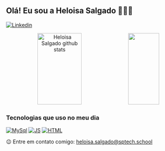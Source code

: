 ## Olá! Eu sou a Heloisa Salgado 🙋🏾‍♀️

[![Linkedin](https://img.shields.io/badge/LinkedIn-0077B5?style=for-the-badge&logo=linkedin&logoColor=white)](https://www.linkedin.com/in/heloisa-salgado-30a312284/)

<div align="center">  
  <img width="49%" height="195px" src="https://github-readme-stats.vercel.app/api?username=HeloSalgado&show_icons=true&count_private=true&hide_border=true&title_color=4169E1&icon_color=4169E1&text_color=A9A9A9&bg_color=0d1117" alt="Heloisa Salgado github stats" /> 
  <img width="41%" height="195px" src="https://github-readme-stats.vercel.app/api/top-langs/?username=HeloSalgado&layout=compact&hide_border=true&title_color=4169E1&text_color=4169E1&bg_color=0d1117" />
</div>

### Tecnologias que uso no meu dia
[![MySql](https://img.shields.io/badge/MySQL-00000F?style=for-the-badge&logo=mysql&logoColor=white)]()
[![JS](https://img.shields.io/badge/JavaScript-F7DF1E?style=for-the-badge&logo=javascript&logoColor=black)]()
[![HTML](https://img.shields.io/badge/HTML5-E34F26?style=for-the-badge&logo=html5&logoColor=white)]()

😉 Entre em contato comigo: [heloisa.salgado@sptech.school](heloisa.salgado@sptech.school)
